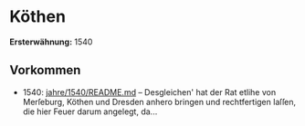 # Köthen

**Ersterwähnung:** 1540

## Vorkommen
- 1540: [jahre/1540/README.md](../jahre/1540/README.md) – Desgleichen' hat der Rat etlihe von Merſeburg, Köthen
und Dresden anhero bringen und rechtfertigen laſſen, die
hier Feuer darum angelegt, da...

